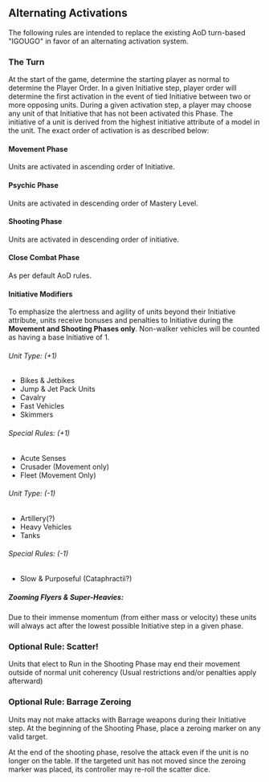 ## Alternating Activations
The following rules are intended to replace the existing AoD turn-based "IGOUGO" in favor of an alternating activation system.
### The Turn

At the start of the game, determine the starting player as normal to determine the Player Order. In a given Initiative step, player order will determine the first activation in the event of tied Initiative between two or more opposing units. During a given activation step, a player may choose any unit of that Initiative that has not been activated this Phase. The initiative of a unit is derived from the highest initiative attribute of a model in the unit.  The exact order of activation is as described below:

#### Movement Phase
Units are activated in ascending order of Initiative.

#### Psychic Phase
Units are activated in descending order of Mastery Level.

#### Shooting Phase
Units are activated in descending order of initiative.

#### Close Combat Phase
As per default AoD rules.

#### Initiative Modifiers
To emphasize the alertness and agility of units beyond their Initiative attribute, units receive bonuses and penalties to Initiative during the **Movement and Shooting Phases only**. Non-walker vehicles will be counted as having a base Initiative of 1.

###### Unit Type: (+1)
- Bikes & Jetbikes
- Jump & Jet Pack Units
- Cavalry
- Fast Vehicles
- Skimmers

###### Special Rules: (+1)
- Acute Senses
- Crusader (Movement only)
- Fleet (Movement Only)

###### Unit Type: (-1)
- Artillery(?)
- Heavy Vehicles
- Tanks

###### Special Rules: (-1)
- Slow & Purposeful (Cataphractii?)

##### Zooming Flyers & Super-Heavies:
Due to their immense momentum (from either mass or velocity) these units will always act after the lowest possible Initiative step in a given phase.

### Optional Rule: Scatter!
Units that elect to Run in the Shooting Phase may end their movement outside of normal unit coherency (Usual restrictions and/or penalties apply afterward)

### Optional Rule: Barrage Zeroing
Units may not make attacks with Barrage weapons during their Initiative step. At the beginning of the Shooting Phase, place a zeroing marker on any valid target.

At the end of the shooting phase, resolve the attack even if the unit is no longer on the table. If the targeted unit has not moved since the zeroing marker was placed, its controller may re-roll the scatter dice.



